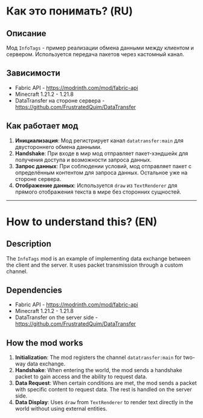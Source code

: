 # Как это понимать? (RU)

## Описание

Мод `InfoTags` - пример реализации обмена данными между клиентом и сервером. Используется передача пакетов через кастомный канал.

## Зависимости

- Fabric API - https://modrinth.com/mod/fabric-api
- Minecraft 1.21.2 - 1.21.8
- DataTransfer на стороне сервера - https://github.com/FrustratedQuim/DataTransfer

## Как работает мод

1. **Инициализация**: Мод регистрирует канал `datatransfer:main` для двустороннего обмена данными.
2. **Handshake**: При входе в мир мод отправляет пакет-хэндшейк для получения доступа и возможности запроса данных.
3. **Запрос данных**: При соблюдении условий, мод отправляет пакет с определённым контентом для запроса данных. Остальное уже на стороне сервера. 
4. **Отображение данных**: Используется `draw` из `TextRenderer` для прямого отображения текста в мире без сторонних сущностей.

---

# How to understand this? (EN)

## Description

The `InfoTags` mod is an example of implementing data exchange between the client and the server. It uses packet transmission through a custom channel.

## Dependencies

- Fabric API - https://modrinth.com/mod/fabric-api
- Minecraft 1.21.2 - 1.21.8
- DataTransfer on the server side - https://github.com/FrustratedQuim/DataTransfer

## How the mod works

1. **Initialization**: The mod registers the channel `datatransfer:main` for two-way data exchange.
2. **Handshake**: When entering the world, the mod sends a handshake packet to gain access and the ability to request data.
3. **Data Request**: When certain conditions are met, the mod sends a packet with specific content to request data. The rest is handled on the server side.
4. **Data Display**: Uses `draw` from `TextRenderer` to render text directly in the world without using external entities.
